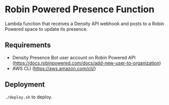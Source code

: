 # Robin Powered Presence Function

Lambda function that receives a Density API webhook and posts to a Robin Powered space to update its presence.

## Requirements

- Density Presence Bot user account on Robin Powered API (https://docs.robinpowered.com/docs/add-new-user-to-organization)
- AWS CLI (https://aws.amazon.com/cli/)

## Deployment

`./deploy.sh` to deploy.